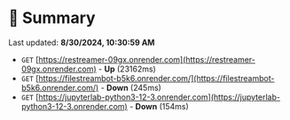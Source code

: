 # 📖 Summary
Last updated: **8/30/2024, 10:30:59 AM**

- `GET` [https://restreamer-09gx.onrender.com](https://restreamer-09gx.onrender.com) - **Up** (23162ms)
- `GET` [https://filestreambot-b5k6.onrender.com/](https://filestreambot-b5k6.onrender.com/) - **Down** (245ms)
- `GET` [https://jupyterlab-python3-12-3.onrender.com](https://jupyterlab-python3-12-3.onrender.com) - **Down** (154ms)
